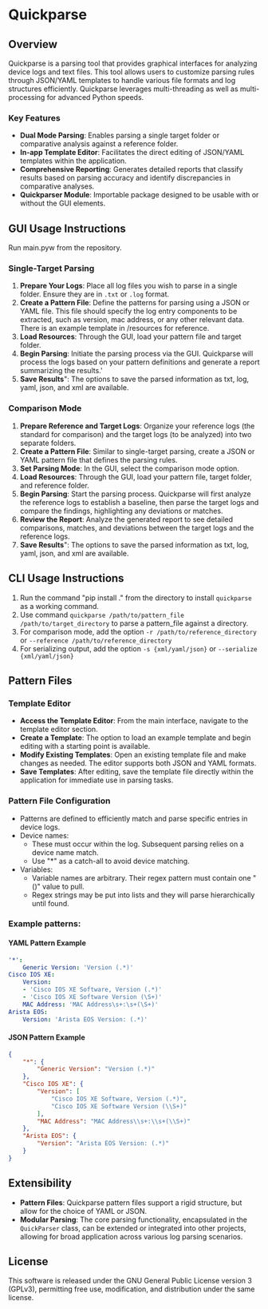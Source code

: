 # Quickparse

## Overview
Quickparse is a parsing tool that provides graphical interfaces for analyzing device logs and text files. This tool allows users to customize parsing rules through JSON/YAML templates to handle various file formats and log structures efficiently. Quickparse leverages multi-threading as well as multi-processing for advanced Python speeds.

### Key Features
- **Dual Mode Parsing**: Enables parsing a single target folder or comparative analysis against a reference folder.
- **In-app Template Editor**: Facilitates the direct editing of JSON/YAML templates within the application.
- **Comprehensive Reporting**: Generates detailed reports that classify results based on parsing accuracy and identify discrepancies in comparative analyses.
- **Quickparser Module**: Importable package designed to be usable with or without the GUI elements.

## GUI Usage Instructions
Run main.pyw from the repository.

### Single-Target Parsing
1. **Prepare Your Logs**: Place all log files you wish to parse in a single folder. Ensure they are in `.txt` or `.log` format.
2. **Create a Pattern File**: Define the patterns for parsing using a JSON or YAML file. This file should specify the log entry components to be extracted, such as version, mac address, or any other relevant data. There is an example template in /resources for reference.
3. **Load Resources**: Through the GUI, load your pattern file and target folder.
4. **Begin Parsing**: Initiate the parsing process via the GUI. Quickparse will process the logs based on your pattern definitions and generate a report summarizing the results.'
5. **Save Results**": The options to save the parsed information as txt, log, yaml, json, and xml are available.

### Comparison Mode
1. **Prepare Reference and Target Logs**: Organize your reference logs (the standard for comparison) and the target logs (to be analyzed) into two separate folders.
2. **Create a Pattern File**: Similar to single-target parsing, create a JSON or YAML pattern file that defines the parsing rules.
3. **Set Parsing Mode**: In the GUI, select the comparison mode option.
4. **Load Resources**: Through the GUI, load your pattern file, target folder, and reference folder.
5. **Begin Parsing**: Start the parsing process. Quickparse will first analyze the reference logs to establish a baseline, then parse the target logs and compare the findings, highlighting any deviations or matches.
6. **Review the Report**: Analyze the generated report to see detailed comparisons, matches, and deviations between the target logs and the reference logs.
7. **Save Results**": The options to save the parsed information as txt, log, yaml, json, and xml are available.

## CLI Usage Instructions
1. Run the command "pip install ." from the directory to install `quickparse` as a working command.
2. Use command `quickparse /path/to/pattern_file /path/to/target_directory` to parse a pattern_file against a directory.
3. For comparison mode, add the option `-r /path/to/reference_directory` or `--reference /path/to/reference_directory`
4. For serializing output, add the option `-s {xml/yaml/json}` or `--serialize {xml/yaml/json}`

## Pattern Files

### Template Editor
- **Access the Template Editor**: From the main interface, navigate to the template editor section.
- **Create a Template**: The option to load an example template and begin editing with a starting point is available.
- **Modify Existing Templates**: Open an existing template file and make changes as needed. The editor supports both JSON and YAML formats.
- **Save Templates**: After editing, save the template file directly within the application for immediate use in parsing tasks.

### Pattern File Configuration
- Patterns are defined to efficiently match and parse specific entries in device logs.
- Device names:
  - These must occur within the log. Subsequent parsing relies on a device name match.
  - Use "*" as a catch-all to avoid device matching.
- Variables:
  - Variable names are arbitrary. Their regex pattern must contain one "()" value to pull.
  - Regex strings may be put into lists and they will parse hierarchically until found.

### Example patterns:

#### YAML Pattern Example
```yaml
'*':
    Generic Version: 'Version (.*)'
Cisco IOS XE:
    Version:
    - 'Cisco IOS XE Software, Version (.*)'
    - 'Cisco IOS XE Software Version (\S+)'
    MAC Address: 'MAC Address\s+:\s+(\S+)'
Arista EOS:
    Version: 'Arista EOS Version: (.*)'
```
#### JSON Pattern Example
```json
{
    "*": {
        "Generic Version": "Version (.*)"
    },
    "Cisco IOS XE": {
        "Version": [
            "Cisco IOS XE Software, Version (.*)",
            "Cisco IOS XE Software Version (\\S+)"
        ],
        "MAC Address": "MAC Address\\s+:\\s+(\\S+)"
    },
    "Arista EOS": {
        "Version": "Arista EOS Version: (.*)"
    }
}
```

## Extensibility
- **Pattern Files**: Quickparse pattern files support a rigid structure, but allow for the choice of YAML or JSON.
- **Modular Parsing**: The core parsing functionality, encapsulated in the `QuickParser` class, can be extended or integrated into other projects, allowing for broad application across various log parsing scenarios.

## License
This software is released under the GNU General Public License version 3 (GPLv3), permitting free use, modification, and distribution under the same license.
